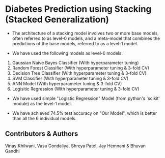 # Diabetes Prediction using Stacking (Stacked Generalization)

- The architecture of a stacking model involves two or more base models, often referred to as level-0 models, and a meta-model that combines the predictions of the base models, referred to as a level-1 model.

- We have used the following models as level-0 models:
1. Gaussian Naive Bayes Classifier (With hyperparameter tuning) 
2. Random Forest Classifier (With hyperparameter tuning & 3-fold CV)
3. Decision Tree Classifier (With hyperparameter tuning & 3-fold CV)
4. SVM Classifier (With hyperparameter tuning & 3-fold CV)
5. ANN Model (With hyperparameter tuning & 3-fold CV)
6. Logisitic Regression (With hyperparameter tuning & 3-fold CV)

- We have used simple "Logistic Regression" Model (from python's 'scikit' module) as the level-1 model.

- We have achieved 74.5% test accuracy on "Our Model", which is better than all the 6 individual models.

## Contributors & Authors

Vinay Khilwani, Vasu Gondaliya, Shreya Patel, Jay Hemnani & Bhuvan Gandhi
